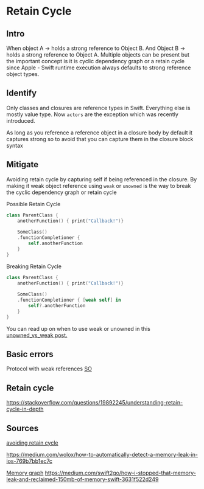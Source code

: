 # Retain Cycle


## Intro

When object A -> holds a strong reference to Object B. 
And Object B -> holds a strong reference to Object A.
Multiple objects can be present but the important concept is it is cyclic dependency graph or a retain cycle since Apple - Swift runtime execution always defaults to strong reference object types.



## Identify

Only classes and closures are reference types in Swift.
Everything else is mostly value type.
Now `actors` are the exception which was recently introduced.

As long as you reference a reference object in a closure body by default it captures strong so to avoid that you can capture them in the closure block syntax

## Mitigate

Avoiding retain cycle by capturing self if being referenced in the closure. By making it weak object reference using `weak` or `unowned` is the way to break the cyclic dependency graph or retain cycle

Possible Retain Cycle
```swift
class ParentClass {
	anotherFunction() { print("Callback!")}
	
	SomeClass()
	.functionCompletioner { 
		self.anotherFunction
	}
}
```

Breaking Retain Cycle
```swift
class ParentClass {
	anotherFunction() { print("Callback!")}
	
	SomeClass()
	.functionCompletioner { [weak self] in
		self?.anotherFunction
	}
}
```


You can read up on when to use weak or unowned in this [unowned_vs_weak post.](unowned_vs_weak.md)


## Basic errors

Protocol with weak references
[SO](https://stackoverflow.com/questions/33471858/swift-protocol-error-weak-cannot-be-applied-to-non-class-type)





## Retain cycle

https://stackoverflow.com/questions/19892245/understanding-retain-cycle-in-depth

## Sources


[avoiding retain cycle](https://medium.com/mackmobile/avoiding-retain-cycles-in-swift-7b08d50fe3ef)

https://medium.com/wolox/how-to-automatically-detect-a-memory-leak-in-ios-769b7bb1ec7c

[Memory graph](https://doordash.engineering/2019/05/22/ios-memory-leaks-and-retain-cycle-detection-using-xcodes-memory-graph-debugger/)
https://medium.com/swift2go/how-i-stopped-that-memory-leak-and-reclaimed-150mb-of-memory-swift-3631f522d249
